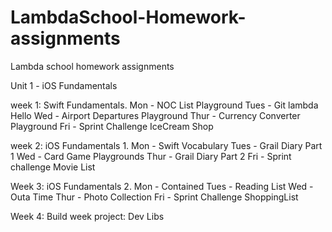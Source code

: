 # LambdaSchool-Homework-assignments
Lambda school homework assignments

Unit 1 - iOS Fundamentals 

week 1:  Swift Fundamentals.
    Mon - NOC List Playground
    Tues -  Git lambda Hello
    Wed - Airport Departures Playground 
    Thur - Currency Converter Playground
    Fri - Sprint Challenge IceCream Shop

week 2: iOS Fundamentals 1.
    Mon - Swift Vocabulary
    Tues -  Grail Diary Part 1
    Wed - Card Game Playgrounds
    Thur - Grail Diary Part 2
    Fri - Sprint challenge Movie List

Week 3:  iOS Fundamentals 2. 
    Mon - Contained
    Tues -  Reading List
    Wed -  Outa Time
    Thur - Photo Collection
    Fri - Sprint Challenge ShoppingList

Week 4: Build week project: Dev Libs 
